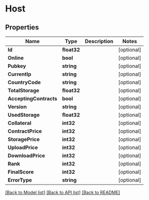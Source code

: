 # Host

## Properties

Name | Type | Description | Notes
------------ | ------------- | ------------- | -------------
**Id** | **float32** |  | [optional] 
**Online** | **bool** |  | [optional] 
**Pubkey** | **string** |  | [optional] 
**CurrentIp** | **string** |  | [optional] 
**CountryCode** | **string** |  | [optional] 
**TotalStorage** | **float32** |  | [optional] 
**AcceptingContracts** | **bool** |  | [optional] 
**Version** | **string** |  | [optional] 
**UsedStorage** | **float32** |  | [optional] 
**Collateral** | **int32** |  | [optional] 
**ContractPrice** | **int32** |  | [optional] 
**StoragePrice** | **int32** |  | [optional] 
**UploadPrice** | **int32** |  | [optional] 
**DownloadPrice** | **int32** |  | [optional] 
**Rank** | **int32** |  | [optional] 
**FinalScore** | **int32** |  | [optional] 
**ErrorType** | **string** |  | [optional] 

[[Back to Model list]](../README.md#documentation-for-models) [[Back to API list]](../README.md#documentation-for-api-endpoints) [[Back to README]](../README.md)


